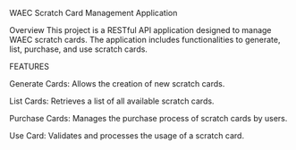 WAEC Scratch Card Management Application

Overview
This project is a RESTful API application designed to manage WAEC scratch cards. The application includes functionalities to generate, list, purchase, and use scratch cards.

FEATURES

Generate Cards: Allows the creation of new scratch cards.

List Cards: Retrieves a list of all available scratch cards.

Purchase Cards: Manages the purchase process of scratch cards by users.

Use Card: Validates and processes the usage of a scratch card.
